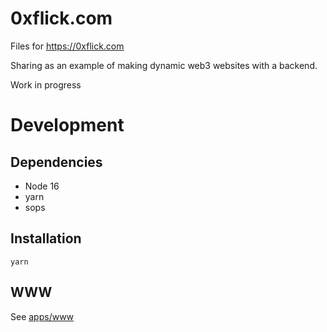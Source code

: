 # 0xflick.com

Files for https://0xflick.com

Sharing as an example of making dynamic web3 websites with a backend.

Work in progress

# Development

## Dependencies

- Node 16
- yarn
- sops

## Installation

```
yarn
```

## WWW

See [apps/www](./apps/www)
